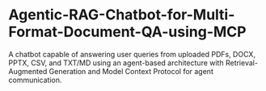 # Agentic-RAG-Chatbot-for-Multi-Format-Document-QA-using-MCP
A chatbot capable of answering user queries from uploaded PDFs, DOCX, PPTX, CSV, and TXT/MD using an agent-based architecture with Retrieval-Augmented Generation and Model Context Protocol for agent communication.
